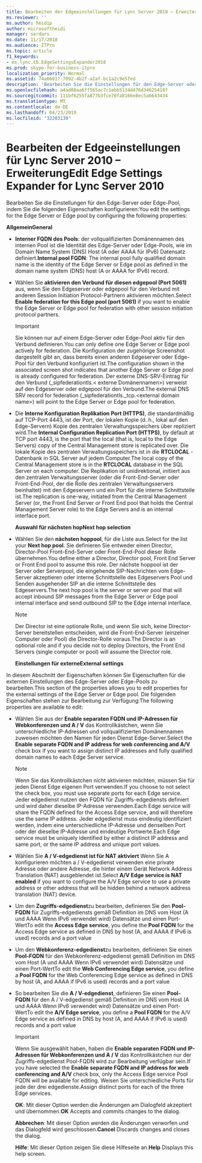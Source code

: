```yaml
---
title: Bearbeiten der Edgeeinstellungen für Lync Server 2010 – Erweiterung
ms.reviewer: ''
ms.author: heidip
author: microsoftheidi
manager: serdars
ms.date: 11/17/2018
ms.audience: ITPro
ms.topic: article
f1_keywords:
- ms.lync.tb.EdgeSettingsExpander2010
ms.prod: skype-for-business-itpro
localization_priority: Normal
ms.assetid: 74a66817-7092-4b2f-a2af-bc1a2c9e5fed
description: 'Bearbeiten Sie die Einstellungen für den Edge-Server oder Edge-Pool, indem Sie die folgenden Eigenschaften konfigurieren:'
ms.openlocfilehash: a4ad88aa6ff565ac7c1ebb5134d476d34625418f
ms.sourcegitcommit: 111bf6255fa877b3fce70fa8166e8ec5a6643434
ms.translationtype: MT
ms.contentlocale: de-DE
ms.lasthandoff: 04/23/2019
ms.locfileid: "32203130"
---
```

# <a name="edit-edge-settings-expander-for-lync-server-2010"></a><span data-ttu-id="22945-103">Bearbeiten der Edgeeinstellungen für Lync Server 2010 – Erweiterung</span><span class="sxs-lookup"><span data-stu-id="22945-103">Edit Edge Settings Expander for Lync Server 2010</span></span>
 
<span data-ttu-id="22945-104">Bearbeiten Sie die Einstellungen für den Edge-Server oder Edge-Pool, indem Sie die folgenden Eigenschaften konfigurieren:</span><span class="sxs-lookup"><span data-stu-id="22945-104">You edit the settings for the Edge Server or Edge pool by configuring the following properties:</span></span> 
  
 <span data-ttu-id="22945-105">**Allgemein**</span><span class="sxs-lookup"><span data-stu-id="22945-105">**General**</span></span>
  
- <span data-ttu-id="22945-106">**Interner FQDN des Pools**: der vollqualifizierten Domänennamen des internen Pool ist die Identität des Edge-Server oder Edge-Pools, wie im Domain Name System (DNS) Host (A oder AAAA für IPv6) Datensatz definiert.</span><span class="sxs-lookup"><span data-stu-id="22945-106">**Internal pool FQDN**: The internal pool fully qualified domain name is the identity of the Edge Server or Edge pool as defined in the domain name system (DNS) host (A or AAAA for IPv6) record.</span></span>
    
- <span data-ttu-id="22945-107">Wählen Sie **aktivieren den Verbund für diesen edgepool (Port 5061)** aus, wenn Sie den Edgeserver oder edgepool für den Verbund mit anderen Session Initiation Protocol-Partnern aktivieren möchten.</span><span class="sxs-lookup"><span data-stu-id="22945-107">Select **Enable federation for this Edge pool (port 5061)** if you want to enable the Edge Server or Edge pool for federation with other session initiation protocol partners.</span></span>
    
    > [!IMPORTANT]
    > <span data-ttu-id="22945-108">Sie können nur auf einem Edge-Server oder Edge-Pool aktiv für den Verbund definieren.</span><span class="sxs-lookup"><span data-stu-id="22945-108">You can only define one Edge Server or Edge pool actively for federation.</span></span> <span data-ttu-id="22945-109">Die Konfiguration der zugehörige Screenshot dargestellt gibt an, dass bereits einen anderen Edgeserver oder Edge-Pool für den Verbund konfiguriert ist.</span><span class="sxs-lookup"><span data-stu-id="22945-109">The configuration shown in the associated screen shot indicates that another Edge Server or Edge pool is already configured for federation.</span></span> <span data-ttu-id="22945-110">Der externe DNS-SRV-Eintrag für den Verbund (_sipfederationtls.\< externe Domänennamen\>) verweist auf den Edgeserver oder edgepool für den Verbund.</span><span class="sxs-lookup"><span data-stu-id="22945-110">The external DNS SRV record for federation (_sipfederationtls._tcp.\<external domain name\>) will point to the Edge Server or Edge pool for federation.</span></span> 
  
- <span data-ttu-id="22945-111">Die **Interne Konfiguration Replikation Port (HTTPS)**, die standardmäßig auf TCP-Port 4443, ist der Port, der lokalen Kopie (d. h., lokal auf den Edge-Servern) Kopie des zentralen Verwaltungsspeichers über repliziert wird.</span><span class="sxs-lookup"><span data-stu-id="22945-111">The **Internal Configuration Replication Port (HTTPS)**, by default at TCP port 4443, is the port that the local (that is, local to the Edge Servers) copy of the Central Management store is replicated over.</span></span> <span data-ttu-id="22945-112">Die lokale Kopie des zentralen Verwaltungsspeichers ist in die **RTCLOCAL** -Datenbank in SQL Server auf jedem Computer.</span><span class="sxs-lookup"><span data-stu-id="22945-112">The local copy of the Central Management store is in the **RTCLOCAL** database in the SQL Server on each computer.</span></span> <span data-ttu-id="22945-113">Die Replikation ist unidirektional, initiiert aus den zentralen Verwaltungsserver (oder die Front-End-Server oder Front-End-Pool, der die Rolle des zentralen Verwaltungsservers beinhaltet) mit den Edgeservern und ein Port für die interne Schnittstelle ist.</span><span class="sxs-lookup"><span data-stu-id="22945-113">The replication is one-way, initiated from the Central Management Server (or, the Front End Server or Front End pool that holds the Central Management Server role) to the Edge Servers and is an internal interface port.</span></span>
    
  <span data-ttu-id="22945-114">**Auswahl für nächsten hop**</span><span class="sxs-lookup"><span data-stu-id="22945-114">**Next hop selection**</span></span>
  
- <span data-ttu-id="22945-115">Wählen Sie den **nächsten hoppool**, für die Liste aus.</span><span class="sxs-lookup"><span data-stu-id="22945-115">Select for the list your **Next hop pool**.</span></span> <span data-ttu-id="22945-116">Sie definieren Sie entweder einen Director, Director-Pool Front-End-Server oder Front-End-Pool dieser Rolle übernehmen.</span><span class="sxs-lookup"><span data-stu-id="22945-116">You define either a Director, Director pool, Front End Server or Front End pool to assume this role.</span></span> <span data-ttu-id="22945-117">Der nächste hoppool ist der Server oder Serverpool, die eingehende SIP-Nachrichten vom Edge-Server akzeptieren oder interne Schnittstelle des Edgeservers Pool und Senden ausgehender SIP an die interne Schnittstelle des Edgeservers.</span><span class="sxs-lookup"><span data-stu-id="22945-117">The next hop pool is the server or server pool that will accept inbound SIP messages from the Edge Server or Edge pool internal interface and send outbound SIP to the Edge internal interface.</span></span>
    
    > [!NOTE]
    > <span data-ttu-id="22945-118">Der Director ist eine optionale Rolle, und wenn Sie sich, keine Director-Server bereitstellen entscheiden, wird die Front-End-Server (einzelner Computer oder Pool) die Director-Rolle voraus.</span><span class="sxs-lookup"><span data-stu-id="22945-118">The Director is an optional role and if you decide not to deploy Directors, the Front End Servers (single computer or pool) will assume the Director role.</span></span> 
  
  <span data-ttu-id="22945-119">**Einstellungen für externe**</span><span class="sxs-lookup"><span data-stu-id="22945-119">**External settings**</span></span>
  
<span data-ttu-id="22945-120">In diesem Abschnitt der Eigenschaften können Sie Eigenschaften für die externen Einstellungen des Edge-Server oder Edge-Pools zu bearbeiten.</span><span class="sxs-lookup"><span data-stu-id="22945-120">This section of the properties allows you to edit properties for the external settings of the Edge Server or Edge pool.</span></span> <span data-ttu-id="22945-121">Die folgenden Eigenschaften stehen zur Bearbeitung zur Verfügung:</span><span class="sxs-lookup"><span data-stu-id="22945-121">The following properties are available to edit:</span></span>
  
- <span data-ttu-id="22945-122">Wählen Sie aus der **Enable separaten FQDN und IP-Adressen für Webkonferenzen und A / V** das Kontrollkästchen, wenn Sie unterschiedliche IP-Adressen und vollqualifizierten Domänennamen zuweisen möchten den Namen für jeden Dienst Edge-Server.</span><span class="sxs-lookup"><span data-stu-id="22945-122">Select the **Enable separate FQDN and IP address for web conferencing and A/V** check box if you want to assign distinct IP addresses and fully qualified domain names to each Edge Server service.</span></span>
    
    > [!NOTE]
    > <span data-ttu-id="22945-123">Wenn Sie das Kontrollkästchen nicht aktivieren möchten, müssen Sie für jeden Dienst Edge eigenen Port verwenden.</span><span class="sxs-lookup"><span data-stu-id="22945-123">If you choose to not select the check box, you must use separate ports for each Edge service.</span></span> <span data-ttu-id="22945-124">Jeder edgedienst nutzen den FQDN für Zugriffs-edgediensts definiert und wird daher dieselbe IP-Adresse verwenden.</span><span class="sxs-lookup"><span data-stu-id="22945-124">Each Edge service will share the FQDN defined for the Access Edge service, and will therefore use the same IP address.</span></span> <span data-ttu-id="22945-125">Jeder edgedienst muss eindeutig identifiziert werden, indem eine unterschiedliche IP-Adresse und denselben Port oder der dieselbe IP-Adresse und eindeutige Portwerte.</span><span class="sxs-lookup"><span data-stu-id="22945-125">Each Edge service must be uniquely identified by either a distinct IP address and same port, or the same IP address and unique port values.</span></span> 
  
- <span data-ttu-id="22945-126">Wählen Sie **A / V-edgedienst ist für NAT aktiviert** Wenn Sie A konfigurieren möchten a / V-edgedienst verwenden eine private Adresse oder andere Adresse, die hinter einem Gerät Network Address Translation (NAT) ausgeblendet ist.</span><span class="sxs-lookup"><span data-stu-id="22945-126">Select **A/V Edge service is NAT enabled** if you want to configure the A/V Edge service to use a private address or other address that will be hidden behind a network address translation (NAT) device.</span></span>
    
- <span data-ttu-id="22945-127">Um den **Zugriffs-edgedienst**zu bearbeiten, definieren Sie den **Pool-FQDN** für Zugriffs-edgediensts gemäß Definition im DNS vom Host (A und AAAA Wenn IPv6 verwendet wird) Datensätze und einen Port-Wert</span><span class="sxs-lookup"><span data-stu-id="22945-127">To edit the **Access Edge service**, you define the **Pool FQDN** for the Access Edge service as defined in DNS by host (A, and AAAA if IPv6 is used) records and a port value</span></span>
    
- <span data-ttu-id="22945-128">Um den **Webkonferenz-edgedienst**zu bearbeiten, definieren Sie einen **Pool-FQDN** für den Webkonferenz-edgedienst gemäß Definition im DNS vom Host (A und AAAA Wenn IPv6 verwendet wird) Datensätze und einen Port-Wert</span><span class="sxs-lookup"><span data-stu-id="22945-128">To edit the **Web Conferencing Edge service**, you define a **Pool FQDN** for the Web Conferencing Edge service as defined in DNS by host (A, and AAAA if IPv6 is used) records and a port value</span></span>
    
- <span data-ttu-id="22945-129">So bearbeiten Sie die **A / V-edgedienst**, definieren Sie einen **Pool-FQDN** für den A / V-edgedienst gemäß Definition im DNS vom Host (A und AAAA Wenn IPv6 verwendet wird) Datensätze und einen Port-Wert</span><span class="sxs-lookup"><span data-stu-id="22945-129">To edit the **A/V Edge service**, you define a **Pool FQDN** for the A/V Edge service as defined in DNS by host (A, and AAAA if IPv6 is used) records and a port value</span></span>
    
    > [!IMPORTANT]
    > <span data-ttu-id="22945-130">Wenn Sie ausgewählt haben, haben die **Enable separaten FQDN und IP-Adressen für Webkonferenzen und A / V** das Kontrollkästchen nur der Zugriffs-edgedienst Pool-FQDN wird zur Bearbeitung verfügbar sein.</span><span class="sxs-lookup"><span data-stu-id="22945-130">If you have selected the **Enable separate FQDN and IP address for web conferencing and A/V** check box, only the Access Edge service Pool FQDN will be available for editing.</span></span> <span data-ttu-id="22945-131">Weisen Sie unterschiedliche Ports für jede der drei edgedienste.</span><span class="sxs-lookup"><span data-stu-id="22945-131">Assign distinct ports for each of the three Edge services.</span></span>
  
  <span data-ttu-id="22945-132">**OK**: Mit dieser Option werden die Änderungen am Dialogfeld akzeptiert und übernommen.</span><span class="sxs-lookup"><span data-stu-id="22945-132">**OK** Accepts and commits changes to the dialog.</span></span>
  
  <span data-ttu-id="22945-133">**Abbrechen**: Mit dieser Option werden die Änderungen verworfen und das Dialogfeld wird geschlossen.</span><span class="sxs-lookup"><span data-stu-id="22945-133">**Cancel** Discards changes and closes the dialog.</span></span>
  
  <span data-ttu-id="22945-134">**Hilfe**: Mit dieser Option zeigen Sie diese Hilfeseite an.</span><span class="sxs-lookup"><span data-stu-id="22945-134">**Help** Displays this help screen.</span></span>
  

